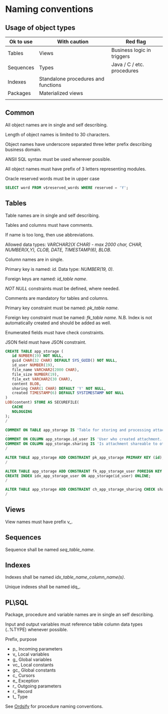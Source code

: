 # Naming conventions

## Usage of object types

| Ok to use | With caution                        | Red flag                   |
| --------- | ----------------------------------- | -------------------------- |
| Tables    | Views                               | Business logic in triggers |
| Sequences | Types                               | Java / C / etc. procedures |
| Indexes   | Standalone procedures and functions |                            |
| Packages  | Materialized views                  |                            |
|           |                                     |                            |

## Common

All object names are in single and self describing.

Length of object names is limited to 30 characters.

Object names have underscore separated three letter prefix describing business domain.

ANSII SQL syntax must be used wherever possible.

All object names must have prefix of 3 letters representing modules.

Oracle reserved words must be in upper case

```sql
SELECT word FROM v$reserved_words WHERE reserved = 'Y';
```

## Tables

Table names are in single and self describing.

Tables and columns must have comments.

If name is too long, then use abbreviations.

Allowed data types: _VARCHAR2(X CHAR) - max 2000 char, CHAR, NUMBER(X,Y), CLOB, DATE, TIMESTAMP(6), BLOB_.

Column names are in single.

Primary key is named: _id_. Data type: _NUMBER(19, 0)_.

Foreign keys are named: _id_table name_.

_NOT NULL_ constraints must be defined, where needed.

Comments are mandatory for tables and columns.

Primary key constraint must be named: _pk_table name_.

Foreign key constraint must be named: _fk_table name_. N.B. Index is not automatically created and should be added as well.

Enumerated fields must have check constraints.

JSON field must have JSON constraint.

```sql
CREATE TABLE app_storage (
   id NUMBER(19) NOT NULL,
   guid CHAR(32 CHAR) DEFAULT SYS_GUID() NOT NULL,
   id_user NUMBER(19),
   file_name VARCHAR2(2000 CHAR),
   file_size NUMBER(19),
   file_ext VARCHAR2(30 CHAR),
   content BLOB,
   sharing CHAR(1 CHAR) DEFAULT 'Y' NOT NULL,
   created TIMESTAMP(6) DEFAULT SYSTIMESTAMP NOT NULL
)
LOB(content) STORE AS SECUREFILE(
   CACHE
   NOLOGGING
);
/

COMMENT ON TABLE app_storage IS 'Table for storing and processing attachment data';
..
COMMENT ON COLUMN app_storage.id_user IS 'User who created attachment. Reference to APP_USERS.ID';
COMMENT ON COLUMN app_storage.sharing IS 'Is attachment shareable to other users (Y - yes, N - No)';
/

ALTER TABLE app_storage ADD CONSTRAINT pk_app_storage PRIMARY KEY (id);
/

ALTER TABLE app_storage ADD CONSTRAINT fk_app_storage_user FOREIGN KEY (id_user) REFERENCES app_users(id);
CREATE INDEX idx_app_storage_user ON app_storage(id_user) ONLINE;
/

ALTER TABLE app_storage ADD CONSTRAINT ch_app_storage_sharing CHECK sharing IN ('Y','N');
/
```

## Views

View names must have prefix v\_.

## Sequences

Sequence shall be named _seq_table_name_.

## Indexes

Indexes shall be named _idx_table_name_column_name(s)_.

Unique indexes shall be named idq\_.

## PL\SQL

Package, procedure and variable names are in single an self describing.

Input and output variables must reference table column data types (..%TYPE) whenever possible.

Prefix, purpose

- p\_ Incoming parameters
- v\_ Local variables
- g\_ Global variables
- vc\_ Local constants
- gc\_ Global constants
- c\_ Cursors
- e\_ Exception
- r\_ Outgoing parameters
- r\_ Record
- t\_ Type

See [Ordsify](https://github.com/erlihs/ordsify) for procedure naming conventions.
